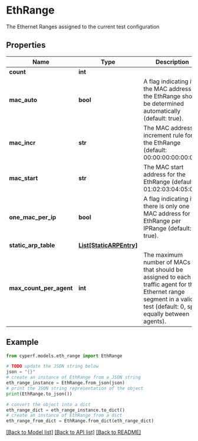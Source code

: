 # EthRange

The Ethernet Ranges assigned to the current test configuration

## Properties

Name | Type | Description | Notes
------------ | ------------- | ------------- | -------------
**count** | **int** |  | [optional] 
**mac_auto** | **bool** | A flag indicating if the MAC address for the EthRange should be determined automatically (default: true). | 
**mac_incr** | **str** | The MAC address increment rule for the EthRange (default: 00:00:00:00:00:01). | [optional] 
**mac_start** | **str** | The MAC start address for the EthRange (default: 01:02:03:04:05:06). | [optional] 
**one_mac_per_ip** | **bool** | A flag indicating if there is only one MAC address for the EthRange per IPRange (default: true). | 
**static_arp_table** | [**List[StaticARPEntry]**](StaticARPEntry.md) |  | [optional] 
**max_count_per_agent** | **int** | The maximum number of MACs that should be assigned to each traffic agent for this Ethernet range segment in a valid test (default: 0, split equally between agents). | [optional] 

## Example

```python
from cyperf.models.eth_range import EthRange

# TODO update the JSON string below
json = "{}"
# create an instance of EthRange from a JSON string
eth_range_instance = EthRange.from_json(json)
# print the JSON string representation of the object
print(EthRange.to_json())

# convert the object into a dict
eth_range_dict = eth_range_instance.to_dict()
# create an instance of EthRange from a dict
eth_range_from_dict = EthRange.from_dict(eth_range_dict)
```
[[Back to Model list]](../README.md#documentation-for-models) [[Back to API list]](../README.md#documentation-for-api-endpoints) [[Back to README]](../README.md)


